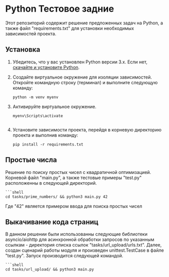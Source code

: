 # Python Тестовое задние

Этот репозиторий содержит решение предложенных задач на Python, а также файл "requirements.txt" для установки необходимых зависимостей проекта.

## Установка

1. Убедитесь, что у вас установлен Python версии 3.x. Если нет, [скачайте и установите Python](https://www.python.org/downloads/).

2. Создайте виртуальное окружение для изоляции зависимостей. Откройте командную строку (терминал) и выполните следующую команду:

   ```shell
   python -m venv myenv

3. Активируйте виртуальное окружение.

   ```shell
   myenv\Scripts\activate
 
4. Установите зависимости проекта, перейдя в корневую директорию проекта и выполнив команду:

   ```shell
   pip install -r requirements.txt
   
## Простые числа

Решение по поиску простых чисел с квадратичной оптимизацией. Корневой файл "main.py", a также тестовые примеры "test.py" расположенны в следующей директорий. 

    ```shell
    cd tasks/prime_numbers/ && python3 main.py 42
   
  Где "42" является примером ввода для поиска простых чисел 
  
## Выкачивание кода страниц

В данном решении были использованны следующие библиотеки asyncio/aiohttp для асинхронной обработки запросов по указанным ссылкам - директория списка ссылок "tasks/url_upload/urls.txt". Далее, создан сценарий работы модуля и произведен unittest.TestCase в файле "test.py". Запуск производится следующей командой. 

    ```shell
    cd tasks/url_upload/ && python3 main.py
